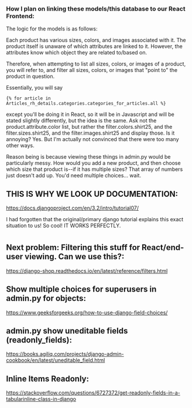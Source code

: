 ### How I plan on linking these models/this database to our React Frontend:

The logic for the models is as follows:

Each product has various sizes, colors, and images associated with it. The product itself is unaware of which attributes are linked to it. However, the attributes know which object they are related to/based on.

Therefore, when attempting to list all sizes, colors, or images of a product, you will refer to, and filter all sizes, colors, or images that "point to" the product in question.

Essentially, you will say

```
{% for article in Articles_rh_details.categories.categories_for_articles.all %}
```

except you'll be doing it in React, so it will be in Javascript and will be stated slightly differently, but the idea is the same. Ask not the product.attribute.color list, but rather the filter.colors.shirt25, and the filter.sizes.shirt25, and the filter.images.shirt25 and display those. Is it annoying? Yes. But I'm actually not convinced that there were too many other ways. 

Reason being is because viewing these things in admin.py would be particularly messy. How would you add a new product, and then choose which size that product is--if it has multiple sizes? That array of numbers just doesn't add up. You'd need multiple choices... wait.


## THIS IS WHY WE LOOK UP DOCUMENTATION:

https://docs.djangoproject.com/en/3.2/intro/tutorial07/

I had forgotten that the original/primary django tutorial explains this exact situation to us! So cool! IT WORKS PERFECTLY.

#

#

#



## Next problem: Filtering this stuff for React/end-user viewing. Can we use this?:

https://django-shop.readthedocs.io/en/latest/reference/filters.html

## Show multiple choices for superusers in admin.py for objects:

https://www.geeksforgeeks.org/how-to-use-django-field-choices/


## admin.py show uneditable fields (readonly_fields):

https://books.agiliq.com/projects/django-admin-cookbook/en/latest/uneditable_field.html

## Inline Items Readonly:

https://stackoverflow.com/questions/6727372/get-readonly-fields-in-a-tabularinline-class-in-django